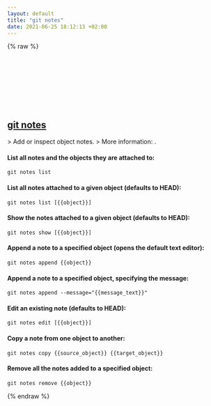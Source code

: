 ```yaml
---
layout: default
title: "git notes"
date: 2021-06-25 18:12:13 +02:00
---
```

{% raw %}
<h2 id="git-notes">
  <a href="/en/common/git-notes.html">git notes</a> <a href="#git-notes"><svg class="icon">
    <use href="/assets/images/unicode_sprite.svg#link" />
  </svg></a>
</h2>
> Add or inspect object notes.
> More information: <https://git-scm.com/docs/git-notes>.

#### List all notes and the objects they are attached to:
```shell
git notes list
```
#### List all notes attached to a given object (defaults to HEAD):
```shell
git notes list [{{object}}]
```
#### Show the notes attached to a given object (defaults to HEAD):
```shell
git notes show [{{object}}]
```
#### Append a note to a specified object (opens the default text editor):
```shell
git notes append {{object}}
```
#### Append a note to a specified object, specifying the message:
```shell
git notes append --message="{{message_text}}"
```
#### Edit an existing note (defaults to HEAD):
```shell
git notes edit [{{object}}]
```
#### Copy a note from one object to another:
```shell
git notes copy {{source_object}} {{target_object}}
```
#### Remove all the notes added to a specified object:
```shell
git notes remove {{object}}
```
{% endraw %}